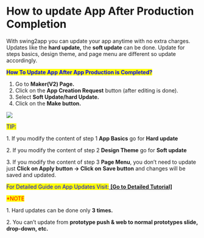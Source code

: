 # How to update App After Production Completion

With swing2app you can update your app anytime with no extra charges. Updates like the **hard update,** the **soft update** can be done. Update for steps basics, design theme, and page menu are different so update accordingly.



<mark style="color:blue;">**How To Update App After App Production is Completed?**</mark>

1. Go to **Maker(V2) Page.**
2. Click on the **App Creation Request** button (after editing is done).
3. Select **Soft Update/hard Update.**
4. Click on the **Make button.**

![](https://support.swing2app.com/wp-content/uploads/2020/02/app-create.png)

<mark style="color:blue;">TIP:</mark>

1\. If you modify the content of step 1 **App Basics** go for **Hard update**

2\. If you modify the content of step 2 **Design Theme** go for **Soft update**

3\. If you modify the content of step 3 **Page Menu**, you don’t need to update just **Click on Apply button -> Click on** **Save button** and changes will be saved and updated.

<mark style="color:blue;">For Detailed Guide on App Updates Visit:</mark>[ **\[Go to Detailed Tutorial\]**](../maual/appbasic/app-update.md)

<mark style="color:red;">\*NOTE</mark>

1\. Hard updates can be done only **3 times.**

2\. You can’t update from **prototype push & web to normal prototypes slide, drop-down, etc.**
